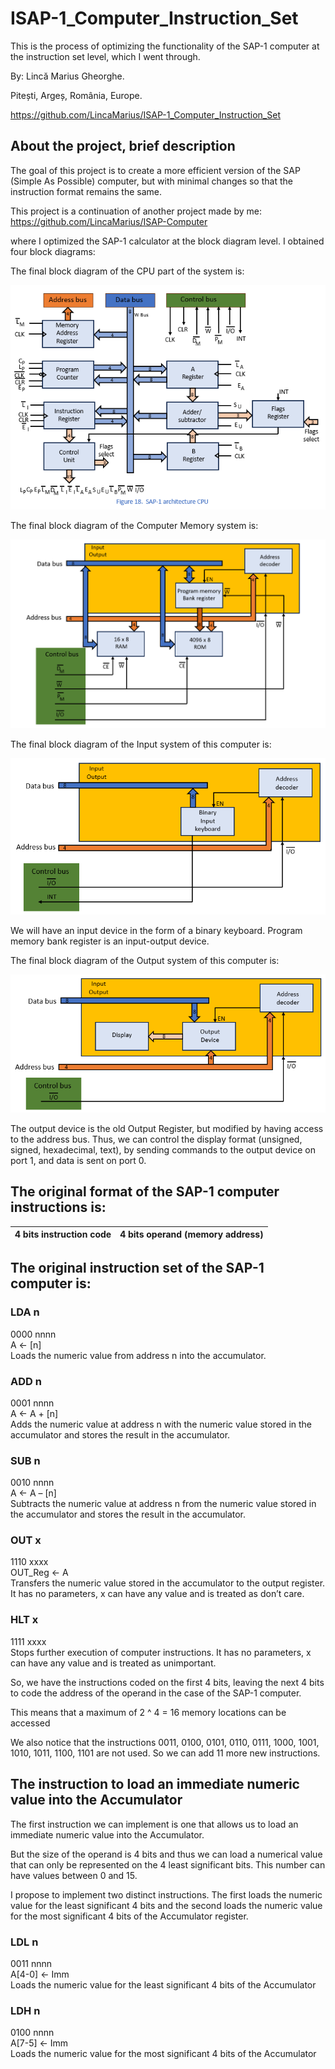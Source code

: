 # ISAP-1_Computer_Instruction_Set

This is the process of optimizing the functionality of the SAP-1 computer at the instruction set level, which I went through.

By: Lincă Marius Gheorghe.

Pitești, Argeș, România, Europe.

https://github.com/LincaMarius/ISAP-1_Computer_Instruction_Set

## About the project, brief description

The goal of this project is to create a more efficient version of the SAP (Simple As Possible) computer, but with minimal changes so that the instruction format remains the same.

This project is a continuation of another project made by me:\
https://github.com/LincaMarius/ISAP-Computer

where I optimized the SAP-1 calculator at the block diagram level.
I obtained four block diagrams:

The final block diagram of the CPU part of the system is: 

![ Figure 1 ](/Pictures/Figure1.png)

The final block diagram of the Computer Memory system is:

![ Figure 2 ](/Pictures/Figure2.png)

The final block diagram of the Input system of this computer is:

![ Figure 3 ](/Pictures/Figure3.png)

We will have an input device in the form of a binary keyboard.
Program memory bank register is an input-output device.

The final block diagram of the Output system of this computer is:

![ Figure 4 ](/Pictures/Figure4.png)

The output device is the old Output Register, but modified by having access to the address bus.
Thus, we can control the display format (unsigned, signed, hexadecimal, text), by sending commands to the output device on port 1, and data is sent on port 0.

## The original format of the SAP-1 computer instructions is:

| 4 bits instruction code   | 4 bits operand (memory address)          |
|---------------------------|------------------------------------------|

## The original instruction set of the SAP-1 computer is:

### LDA n 
0000 nnnn\
A ← [n]\
Loads the numeric value from address n into the accumulator.

### ADD n 
0001 nnnn\
A ← A + [n]\
Adds the numeric value at address n with the numeric value stored in the accumulator and stores the result in the accumulator.

### SUB n 
0010 nnnn\
A ← A – [n]\
Subtracts the numeric value at address n from the numeric value stored in the accumulator and stores the result in the accumulator.

### OUT x 
1110 xxxx\
OUT_Reg ← A\
Transfers the numeric value stored in the accumulator to the output register. It has no parameters, x can have any value and is treated as don’t care.

### HLT x 
1111 xxxx\
Stops further execution of computer instructions. It has no parameters, x can have any value and is treated as unimportant.

So, we have the instructions coded on the first 4 bits, leaving the next 4 bits to code the address of the operand in the case of the SAP-1 computer.

This means that a maximum of 2 ^ 4 = 16 memory locations can be accessed

We also notice that the instructions 0011, 0100, 0101, 0110, 0111, 1000, 1001, 1010, 1011, 1100, 1101 are not used. So we can add 11 more new instructions.

## The instruction to load an immediate numeric value into the Accumulator

The first instruction we can implement is one that allows us to load an immediate numeric value into the Accumulator.

But the size of the operand is 4 bits and thus we can load a numerical value that can only be represented on the 4 least significant bits. This number can have values ​​between 0 and 15.

I propose to implement two distinct instructions. The first loads the numeric value for the least significant 4 bits and the second loads the numeric value for the most significant 4 bits of the Accumulator register.

### LDL n
0011 nnnn\
A[4-0] ← Imm\
Loads the numeric value for the least significant 4 bits of the Accumulator

### LDH n
0100 nnnn\
A[7-5] ← Imm\
Loads the numeric value for the most significant 4 bits of the Accumulator

